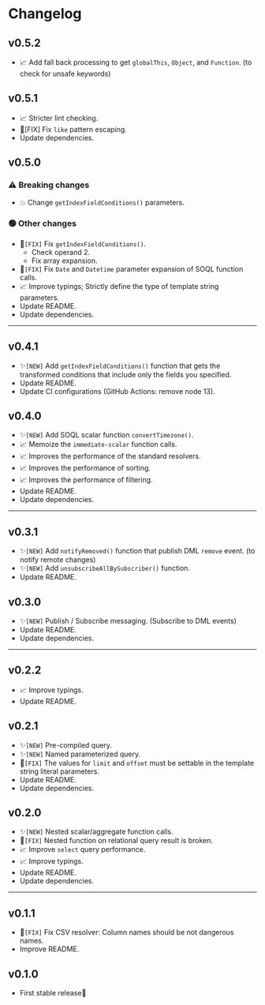 # Changelog

## v0.5.2

* 📈 Add fall back processing to get `globalThis`, `Object`, and `Function`. (to check for unsafe keywords)


## v0.5.1

* 📈 Stricter lint checking.
* 🐞[FIX] Fix `like` pattern escaping.
* Update dependencies.


## v0.5.0
### ⚠️ Breaking changes
* 💥 Change `getIndexFieldConditions()` parameters.

### 🟢 Other changes
* 🐞`[FIX]` Fix `getIndexFieldConditions()`.
  * Check operand 2.
  * Fix array expansion.
* 🐞`[FIX]` Fix `Date` and `Datetime` parameter expansion of SOQL function calls.
* 📈 Improve typings; Strictly define the type of template string parameters.
* Update README.
* Update dependencies.


---

## v0.4.1

* ✨`[NEW]` Add `getIndexFieldConditions()` function that gets the transformed conditions that include only the fields you specified.
* Update README.
* Update CI configurations (GitHub Actions: remove node 13).


## v0.4.0

* ✨`[NEW]` Add SOQL scalar function `convertTimezone()`.
* 📈 Memoize the `immediate-scalar` function calls.
* 📈 Improves the performance of the standard resolvers.
* 📈 Improves the performance of sorting.
* 📈 Improves the performance of filtering.
* Update README.
* Update dependencies.


---

## v0.3.1

* ✨`[NEW]` Add `notifyRemoved()` function that publish DML `remove` event. (to notify remote changes)
* ✨`[NEW]` Add `unsubscribeAllBySubscriber()` function.
* Update README.


## v0.3.0

* ✨`[NEW]` Publish / Subscribe messaging. (Subscribe to DML events)
* Update README.
* Update dependencies.


---

## v0.2.2

* 📈 Improve typings.
* Update README.


## v0.2.1

* ✨`[NEW]` Pre-compiled query.
* ✨`[NEW]` Named parameterized query.
* 🐞`[FIX]` The values ​​for `limit` and `offset` must be settable in the template string literal parameters.
* Update README.
* Update dependencies.


## v0.2.0

* ✨`[NEW]` Nested scalar/aggregate function calls.
* 🐞`[FIX]` Nested function on relational query result is broken.
* 📈 Improve `select` query performance.
* 📈 Improve typings.
* Update README.
* Update dependencies.


---

## v0.1.1

* 🐞`[FIX]` Fix CSV resolver: Column names should be not dangerous names.
* Improve README.


## v0.1.0

* First stable release🎉

